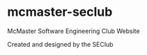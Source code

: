mcmaster-seclub
===============

McMaster Software Engineering Club Website

Created and designed by the SEClub
